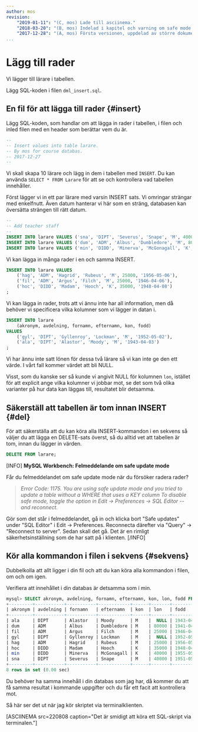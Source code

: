 ```yaml
---
author: mos
revision:
    "2019-01-11": "(C, mos) Lade till asciinema."
    "2018-03-20": "(B, mos) Indelad i kapitel och varning om safe mode update."
    "2017-12-28": "(A, mos) Första versionen, uppdelad av större dokument."
...
```

Lägg till rader
==================================

Vi lägger till lärare i tabellen.

Lägg SQL-koden i filen `dml_insert.sql`.



En fil för att lägga till rader {#insert}
----------------------------------

Lägg SQL-koden, som handlar om att lägga in rader i tabellen, i filen och inled filen med en header som berättar vem du är.

```sql
--
-- Insert values into table larare.
-- By mos for course databas.
-- 2017-12-27
--
```

Vi skall skapa 10 lärare och lägg in dem i tabellen med `INSERT`. Du kan använda `SELECT * FROM Larare` för att se  och kontrollera vad tabellen innehåller.

Först lägger vi in ett par lärare med varsin INSERT sats. Vi omringar strängar med enkelfnutt. Även datum hanterar vi här som en sträng, databasen kan översätta strängen till rätt datum.

```sql
--
-- Add teacher staff 
--
INSERT INTO larare VALUES ('sna', 'DIPT', 'Severus', 'Snape', 'M', 40000, '1951-05-01');
INSERT INTO larare VALUES ('dum', 'ADM', 'Albus', 'Dumbledore', 'M', 80000, '1941-04-01');
INSERT INTO larare VALUES ('min', 'DIDD', 'Minerva', 'McGonagall', 'K', 40000, '1955-05-05');
```

Vi kan lägga in många rader i en och samma INSERT.

```sql
INSERT INTO larare VALUES
    ('hag', 'ADM', 'Hagrid', 'Rubeus', 'M', 25000, '1956-05-06'),
    ('fil', 'ADM', 'Argus', 'Filch', 'M', 25000, '1946-04-06'),
    ('hoc', 'DIDD', 'Madam', 'Hooch', 'K', 35000, '1948-04-08')
;
```

Vi kan lägga in rader, trots att vi ännu inte har all information, men då behöver vi specificera vilka kolumner som vi lägger in datan i.

```sql
INSERT INTO larare
    (akronym, avdelning, fornamn, efternamn, kon, fodd)
VALUES
    ('gyl', 'DIPT', 'Gyllenroy', 'Lockman', 'M', '1952-05-02'),
    ('ala', 'DIPT', 'Alastor', 'Moody', 'M', '1943-04-03')
;
```

Vi har ännu inte satt lönen för dessa två lärare så vi kan inte ge den ett värde. I vårt fall kommer värdet att bli NULL.

Visst, som du kanske ser så kunde vi angivit NULL för kolumnen `lon`, istället för att explicit ange vilka kolumner vi jobbar mot, se det som två olika varianter på hur data kan läggas till, resultatet blir detsamma.



Säkerställ att tabellen är tom innan INSERT {#del}
------------------------------------

För att säkerställa att du kan köra alla INSERT-kommandon i en sekvens så väljer du att lägga en DELETE-sats överst, så du alltid vet att tabellen är tom, innan du lägger in värden.

```sql
DELETE FROM larare;
```

[INFO]
**MySQL Workbench: Felmeddelande om safe update mode**

Får du felmeddelandet om safe update mode när du försöker radera rader?

> <i>Error Code: 1175. You are using safe update mode and you tried to update a table without a WHERE that uses a KEY column To disable safe mode, toggle the option in Edit -> Preferences -> SQL Editor -- and reconnect.</i>

Gör som det står i felmeddelandet, gå in och klicka bort "Safe updates" under "SQL Editor" i Edit -> Preferences. Reconnecta därefter via "Query" -> "Reconnect to server". Sedan skall det gå. Det är en rimligt säkerhetsinställning som de har satt på i klienten.
[/INFO]



Kör alla kommandon i filen i sekvens {#sekvens}
------------------------------------

Dubbelkolla att allt ligger i din fil och att du kan köra alla kommandon i filen, om och om igen.

Verifiera att innehållet i din databas är detsamma som i min.

```sql
mysql> SELECT akronym, avdelning, fornamn, efternamn, kon, lon, fodd FROM larare;
+---------+-----------+-----------+------------+------+-------+------------+
| akronym | avdelning | fornamn   | efternamn  | kon  | lon   | fodd       |
+---------+-----------+-----------+------------+------+-------+------------+
| ala     | DIPT      | Alastor   | Moody      | M    |  NULL | 1943-04-03 |
| dum     | ADM       | Albus     | Dumbledore | M    | 80000 | 1941-04-01 |
| fil     | ADM       | Argus     | Filch      | M    | 25000 | 1946-04-06 |
| gyl     | DIPT      | Gyllenroy | Lockman    | M    |  NULL | 1952-05-02 |
| hag     | ADM       | Hagrid    | Rubeus     | M    | 25000 | 1956-05-06 |
| hoc     | DIDD      | Madam     | Hooch      | K    | 35000 | 1948-04-08 |
| min     | DIDD      | Minerva   | McGonagall | K    | 40000 | 1955-05-05 |
| sna     | DIPT      | Severus   | Snape      | M    | 40000 | 1951-05-01 |
+---------+-----------+-----------+------------+------+-------+------------+
8 rows in set (0.00 sec)
```

Du behöver ha samma innehåll i din databas som jag har, då kommer du att få samma resultat i kommande uppgifter och du får ett facit att kontrollera mot.

Så här ser det ut när jag kör skriptet via terminalklienten.

[ASCIINEMA src=220808 caption="Det är smidigt att köra ett SQL-skript via terminalen."]
